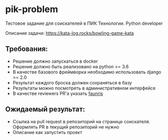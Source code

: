 # pik-problem
Тестовое задание для соискателей в ПИК Технологии. Python developer

Описание задачи: https://kata-log.rocks/bowling-game-kata

## Требования:

- Решение должно запускаться в docker
- Решение должно быть реализовано на python >= 3.6
- В качестве базового фреймворка необходимо использовать django >= 2.0
- Результат каждого броска должен сохраняться в базу
- Результаты можно посмотреть в административном интерфейсе
- В качестве reviewers PR'a указать [faunris](https://github.com/faunris)

## Ожидаемый результат:

- Ссылка на pull request в репозиторий на странице соискателя. Оформлять PR в текущий репозиторий не нужно
- Описание как запустить проект
